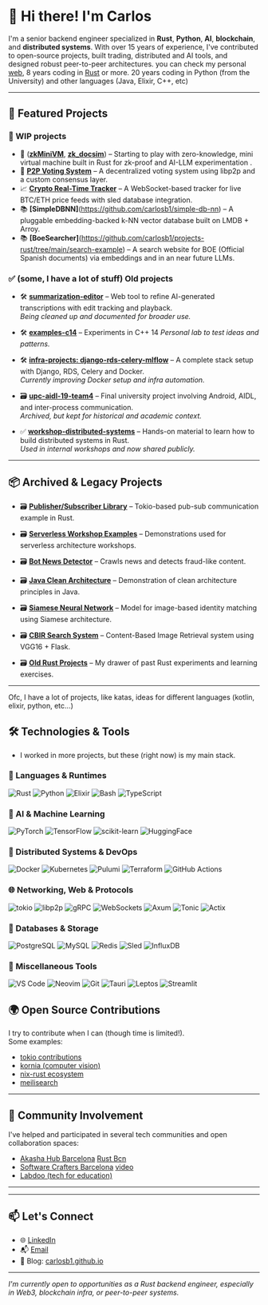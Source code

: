 # 👋 Hi there! I'm Carlos

I'm a senior backend engineer specialized in **Rust**, **Python**, **AI**, **blockchain**, and **distributed systems**. With over 15 years of experience, I've contributed to open-source projects, built trading, distributed and AI tools,  and designed robust peer-to-peer architectures. you can check my personal [web](https://carlosb1.github.io), 8 years coding in [Rust](https://stackoverflow.com/questions/46867652/cannot-import-a-module-in-an-integration-test) or more. 20 years coding in Python (from the University) and other languages (Java, Elixir, C++, etc)

---

## 🚀 Featured Projects

### 🚧 WIP projects
- 🧠 (**[zkMiniVM](https://github.com/carlosb1/mini-zkvm)**, **[zk_docsim](https://github.com/carlosb1/zk_docsim)**) – Starting to play with zero-knowledge, mini virtual machine built in Rust for zk-proof and AI-LLM experimentation .
- 🔗 **[P2P Voting System](https://github.com/carlosb1/p2p-poc)** – A decentralized voting system using libp2p and a custom consensus layer.
- 📈 **[Crypto Real-Time Tracker](https://github.com/carlosb1/stock-order-playground)** – A WebSocket-based tracker for live BTC/ETH price feeds with sled database integration.
- 📚 **[SimpleDBNN]**(https://github.com/carlosb1/simple-db-nn) – A pluggable embedding-backed k-NN vector database built on LMDB + Arroy.
- 📚 **[BoeSearcher]**(https://github.com/carlosb1/projects-rust/tree/main/search-example) – A search website for BOE (Official Spanish documents) via embeddings and in an near future LLMs.
 
### ✅ (some, I have a lot of stuff) Old projects

- 🛠️ **[summarization-editor](https://github.com/carlosb1/summarization-editor)** – Web tool to refine AI-generated transcriptions with edit tracking and playback.  
  _Being cleaned up and documented for broader use._

- 🛠️ **[examples-c14](https://github.com/carlosb1/examples-c14)** – Experiments in C++ 14
  _Personal lab to test ideas and patterns._

- 🛠️ **[infra-projects: django-rds-celery-mlflow](https://github.com/carlosb1/infra-projects/tree/main/django-rds-celery-mlflow/app)** – A complete stack setup with Django, RDS, Celery and Docker.  
  _Currently improving Docker setup and infra automation._

- 🗃️ **[upc-aidl-19-team4](https://github.com/carlosb1/upc-aidl-19-team4)** – Final university project involving Android, AIDL, and inter-process communication.  
  _Archived, but kept for historical and academic context._

- ✅ **[workshop-distributed-systems](https://github.com/carlosb1/workshop-distributed-systems)** – Hands-on material to learn how to build distributed systems in Rust.  
  _Used in internal workshops and now shared publicly._

--- 

## 📦 Archived & Legacy Projects

- 🗃️ **[Publisher/Subscriber Library](https://github.com/carlosb1/projects-rust/tree/master/pub_sub_lib)** – Tokio-based pub-sub communication example in Rust.

- 🗃️ **[Serverless Workshop Examples](https://github.com/carlosb1/projects-rust/tree/master/workshop_serveless)** – Demonstrations used for serverless architecture workshops.

- 🗃️ **[Bot News Detector](https://github.com/carlosb1/projects-rust/tree/master/bot_news)** – Crawls news and detects fraud-like content.

- 🗃️ **[Java Clean Architecture](https://github.com/carlosb1/java-challenge-cleanarchitecture)** – Demonstration of clean architecture principles in Java.

- 🗃️ **[Siamese Neural Network](https://github.com/carlosb1/upc-aidl-19-team4)** – Model for image-based identity matching using Siamese architecture.

- 🗃️ **[CBIR Search System](https://github.com/carlosb1/projects-python/tree/master/flask-cbir)** – Content-Based Image Retrieval system using VGG16 + Flask.

- 🗃️ **[Old Rust Projects](https://github.com/carlosb1/projects-rust)** – My drawer of past Rust experiments and learning exercises.

---

Ofc, I have a lot of projects, like katas, ideas for different languages (kotlin, elixir, python, etc...)

## 🛠️ Technologies & Tools 

- I worked in more projects, but these (right now) is my main stack.

### 🔧 Languages & Runtimes
![Rust](https://img.shields.io/badge/Rust-000000?style=flat&logo=rust)
![Python](https://img.shields.io/badge/Python-000000?style=flat&logo=python)
![Elixir](https://img.shields.io/badge/Elixir-000000?style=flat&logo=elixir)
![Bash](https://img.shields.io/badge/Bash-000000?style=flat&logo=gnubash)
![TypeScript](https://img.shields.io/badge/TypeScript-000000?style=flat&logo=typescript)

### 🧠 AI & Machine Learning
![PyTorch](https://img.shields.io/badge/PyTorch-000000?style=flat&logo=pytorch)
![TensorFlow](https://img.shields.io/badge/TensorFlow-000000?style=flat&logo=tensorflow)
![scikit-learn](https://img.shields.io/badge/scikit--learn-000000?style=flat&logo=scikit-learn)
![HuggingFace](https://img.shields.io/badge/HuggingFace-000000?style=flat&logo=huggingface)

### 📡 Distributed Systems & DevOps
![Docker](https://img.shields.io/badge/Docker-000000?style=flat&logo=docker)
![Kubernetes](https://img.shields.io/badge/Kubernetes-000000?style=flat&logo=kubernetes)
![Pulumi](https://img.shields.io/badge/Pulumi-000000?style=flat&logo=pulumi)
![Terraform](https://img.shields.io/badge/Terraform-000000?style=flat&logo=terraform)
![GitHub Actions](https://img.shields.io/badge/GitHub%20Actions-000000?style=flat&logo=githubactions)

### 🌐 Networking, Web & Protocols
![tokio](https://img.shields.io/badge/tokio-000000?style=flat)
![libp2p](https://img.shields.io/badge/libp2p-000000?style=flat)
![gRPC](https://img.shields.io/badge/gRPC-000000?style=flat&logo=grpc)
![WebSockets](https://img.shields.io/badge/WebSockets-000000?style=flat)
![Axum](https://img.shields.io/badge/Axum-000000?style=flat)
![Tonic](https://img.shields.io/badge/Tonic-000000?style=flat)
![Actix](https://img.shields.io/badge/Actix-000000?style=flat)

### 🧪 Databases & Storage
![PostgreSQL](https://img.shields.io/badge/PostgreSQL-000000?style=flat&logo=postgresql)
![MySQL](https://img.shields.io/badge/MySQL-000000?style=flat&logo=mysql)
![Redis](https://img.shields.io/badge/Redis-000000?style=flat&logo=redis)
![Sled](https://img.shields.io/badge/Sled-000000?style=flat)
![InfluxDB](https://img.shields.io/badge/InfluxDB-000000?style=flat&logo=influxdb)

### 🧰 Miscellaneous Tools
![VS Code](https://img.shields.io/badge/VS%20Code-000000?style=flat&logo=visualstudiocode)
![Neovim](https://img.shields.io/badge/Neovim-000000?style=flat&logo=neovim)
![Git](https://img.shields.io/badge/Git-000000?style=flat&logo=git)
![Tauri](https://img.shields.io/badge/Tauri-000000?style=flat&logo=tauri)
![Leptos](https://img.shields.io/badge/Leptos-000000?style=flat)
![Streamlit](https://img.shields.io/badge/Streamlit-000000?style=flat&logo=streamlit)


## 🌍 Open Source Contributions

I try to contribute when I can (though time is limited!).  
Some examples:

- [tokio contributions](https://github.com/search?q=tokio+carlosb1&type=commits)
- [kornia (computer vision)](https://github.com/search?q=kornia+carlosb1&type=commits)
- [nix-rust ecosystem](https://github.com/search?q=org%3Anix-rust+carlosb1&type=commits)
- [meilisearch](https://github.com/search?q=repo%3Ameilisearch%2Fmeilisearch+carlosb1&type=pullrequests)

---

## 🤝 Community Involvement

I've helped and participated in several tech communities and open collaboration spaces:

- [Akasha Hub Barcelona](https://akasha.barcelona/personas-miembros-akasha-hub/)
  [Rust Bcn](https://www.youtube.com/watch?v=Tz5r-SJS-sw)
- [Software Crafters Barcelona](https://softwarecrafters.barcelona/) [video](https://www.youtube.com/watch?v=t7ADCFDQ6-0)
- [Labdoo (tech for education)](https://www.labdoo.org/en/)
<!-- - [Trust0 Project – RIDB contributor](https://github.com/trust0-project/RIDB) -->

---

---

## 📫 Let's Connect

- 🌐 [LinkedIn](https://www.linkedin.com/in/carlos.baezruiz)
- 📬 [Email](mailto:carlos.baezruiz@gmail.com)
- 🧠 Blog: [carlosb1.github.io](https://carlosb1.github.io)

---

_I'm currently open to opportunities as a Rust backend engineer, especially in Web3, blockchain infra, or peer-to-peer systems._

